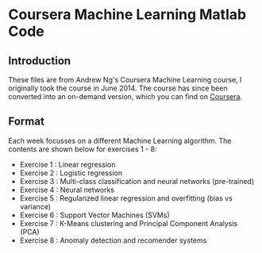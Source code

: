 # Coursera Machine Learning Matlab Code

## Introduction

These files are from Andrew Ng's Coursera Machine Learning course, I originally took the course in June 2014. The course has since been converted into an on-demand version, which you can find on [Coursera](https://www.coursera.org/learn/machine-learning/).

## Format 

Each week focusses on a different Machine Learning algorithm. The contents are shown below for exercises 1 - 8:

* Exercise 1 : Linear regression
* Exercise 2 : Logistic regression
* Exercise 3 : Multi-class classification and neural networks (pre-trained)
* Exercise 4 : Neural networks
* Exercise 5 : Regularized linear regression and overfitting (bias vs variance)
* Exercise 6 : Support Vector Machines (SVMs)
* Exercise 7 : K-Means clustering and Principal Component Analysis (PCA)
* Exercise 8 : Anomaly detection and recomender systems




